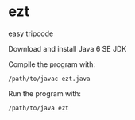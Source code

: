 ezt
===

easy tripcode

Download and install Java 6 SE JDK

Compile the program with:
```
/path/to/javac ezt.java
```

Run the program with:
```
/path/to/java ezt
```
